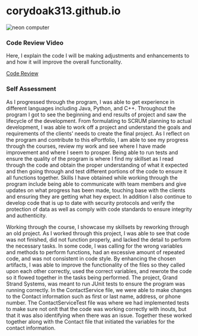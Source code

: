 # corydoak313.github.io

<picture>
  <source media="(prefers-color-scheme: dark)" srcset="./Users/husband/Desktop/SCHOOL/CS499/images/smile_binary.PNG">
  <source media="(prefers-color-scheme: light)" srcset="./Users/husband/Desktop/SCHOOL/CS499/images/white_binary.JPG">
  <img alt="neon computer" src="./Users/husband/Desktop/SCHOOL/CS499/images/git_neon_blue.JPG">
</picture>

<p>
  <h3> Code Review Video</h3>
  Here, I explain the code I will be making adjustments and enhancements to and how it will improve the overall functionality. 
</p>

[Code Review](https://youtu.be/YEeCg0r6yno)

<p> 
  <h3> Self Assessment </h3>
  As I progressed through the program, I was able to get experience in different languages including Java, Python, and C++. Throughout the program I got to see the beginning and end results of project and saw the lifecycle of the development. From formulating to SCRUM planning to actual development, I was able to work off a project and understand the goals and requirements of the clients' needs to create the final project. As I reflect on the program and contribute to this ePortfolio, I am able to see my progress through the courses, review my work and see where I have made improvement and where I seem to prosper. Being able to run tests and ensure the quality of the program is where I find my skillset as I read through the code and obtain the proper understanding of what it expected and then going through and test different portions of the code to ensure it all functions together. Skills I have obtained while working through the program include being able to communicate with team members and give updates on what progress has been made, touching base with the clients and ensuring they are getting what hey expect. In addition I also continue to develop code that is up to date with security protocols and verify the protection of data as well as comply with code standards to ensure integrity and authenticity. 
</p>

<p>
  Working through the course, I showcase my skillsets by reworking through an old project. As I worked through this project, I was able to see that code was not finished, did not function properly, and lacked the detail to perform the necessary tasks. In some code, I was calling for the wrong variables and methods to perform functions, had an excessive amount of repeated code, and was not consistent in code style. By enhancing the chosen artifacts, I was able to improve the functionality of the files so they called upon each other correctly, used the correct variables, and rewrote the code so it flowed together in the tasks being performed. The project, Grand Strand Systems, was meant to run JUnit tests to ensure the program was running correctly. In the ContactService file, we were able to make changes to the Contact information such as first or last name, address, or phone number. The ContactServiceTest file was where we had implemented tests to make sure not onlt that the code was working correctly with inouts, but that it was also identifying when there was an issue. Together these worked together along with the Contact file that initiated the variables for the contact information. 
</p>



